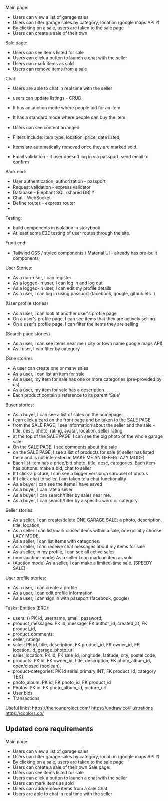 
Main page: 
  - Users can view a list of garage sales
  - Users can filter garage sales by category, location (google maps API ?)
  - By clicking on a sale, users are taken to the sale page
  - Users can create a sale of their own

  
Sale page: 
  - Users can see items listed for sale
  - Users can click a button to launch a chat with the seller
  - Users can mark items as sold
  - Users can remove items from a sale


Chat:
  - Users are able to chat in real time with the seller
  
  


  - users can update listings - CRUD
  - It has an auction mode where people bid for an item 
  - It has a standard mode where people can buy the item 
  - Users can see content arranged 
  - Filters include: item type, location, price, date listed, 
  - Items are automatically removed once they are marked sold. 
  - Email validation - if user doesn't log in via passport, send email to confirm



Back end: 
  - User authentication, authorization - passport
  - Request validation - express validator
  - Database - Elephant SQL (shared DB) ? 
  - Chat - WebSocket
  - Define routes - express router
  - 

Testing: 
  -  build components in isolation in storybook 
  -  At least some E2E testing of user routes through the site. 


Front end: 
  - Tailwind CSS / styled components / Material UI - already has pre-built components


User Stories: 
- As a non-user, I can register
- As a logged-in user, I can log in and log out
- As a logged-in user, I can edit my profile details
- As a user, I can log in using passport (facebook, google, github etc. ) 


(User profile stories)
- As a user, I can look at another user's profile page
- On a user's profile page, I can see items that they are actively selling
- On a user's profile page, I can filter the items they are selling


(Search page stories)
- As a user, I can see items near me ( city or town name google maps API)
- As I user, I can filter by category


(Sale storires
- A user can create one or many sales
- As a user, I can list an item for sale
- As a user, my item for sale has one or more categories (pre-provided by us)
- As a user, my item for sale has a description
- Each product contain a reference to its parent 'Sale' 


Buyer stories: 
- As a buyer, I can see a list of sales on the homepage
- I can click a card on the front page and be taken to the SALE PAGE
- from the SALE PAGE, I see information about the seller and the sale - title, desc, photo, rating, avatar, location, seller rating
- at the top of the SALE PAGE, I can see the big photo of the whole garage sale.
- On the SALE PAGE, I see comments about the sale
- on the SALE PAGE, I see a list of products for sale (if seller has listed them and is not interested in MAKE ME AN OFFER/LAZY MODE)
- Each list item has a price/bid photo, title, desc, categories. Each item has buttons: make a bid, chat to seller
- If I click a picture, I can see a bigger version/a carousel of photos
- If I click chat to seller, I am taken to a chat functionality 
- As a buyer I can see the items I have saved
- As a buyer, I can rate a seller
- As a buyer, I can search/filter by sales near me.
- As a buyer, I can search/filter by a specific word or category.


Seller stories: 
- As a seller, I can create/delete ONE GARAGE SALE: a photo, description, title, location, 
- As a seller I can list/mark closed items within a sale, or explicitly choose LAZY MODE.
- As a seller, I can list items with categories.  
- As a seller, I can receive chat messages about my items for sale
- As a seller, in my profile, I can see all active sales
- (non-auction-mode) As a seller I can mark an item as sold
- (Auction mode) As a seller, I can make a limited-time sale. (SPEEDY SALE)   


User profile stories: 
- As a user, I can create a profile
- As a user, I can edit profile information
- As a user, I can sign in with passport (facebook, google)

Tasks: 
Entities (ERD): 
- users: () PK id, username, email, password;
- product_messages: PK id, message, FK author_id, created_at, FK product_id,
- product_comments: 
- seller_ratings
- sales: PK id, title, description, FK product_id, FK owner_id, FK location_id, garage_photo_url
- sales_location: PK id, FK sale_id, longitude, latitude, city, postal code, 
- products: PK id, FK owner_id, title, description, FK photo_album_id, open/closed (boolean), 
- product-categories: PK id serial primary INT, FK product_id,  category TEXT
- photo_album: PK id, FK photo_id, FK product_id
- Photos:  PK id, FK photo_album_id, picture_url
- User bids
- Transactions


Useful links: 
https://thenounproject.com/
https://undraw.co/illustrations
https://coolors.co/



## Updated core requirements

Main page: 
  - Users can view a list of garage sales
  - Users can filter garage sales by category, location (google maps API ?)
  - By clicking on a sale, users are taken to the sale page
  - Users can create a sale of their own
Sale page: 
  - Users can see items listed for sale
  - Users can click a button to launch a chat with the seller
  - Users can mark items as sold
  - Users can add/remove items from a sale
Chat:
  - Users are able to chat in real time with the seller
